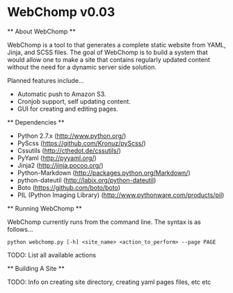 # WebChomp v0.03

** About WebChomp **

WebChomp is a tool to that generates a complete static website from YAML, Jinja, and SCSS files. The goal of WebChomp is to build a system that would allow one to make a site that contains regularly updated content without the need for a dynamic server side solution.

Planned features include...

- Automatic push to Amazon S3.
- Cronjob support, self updating content.
- GUI for creating and editing pages.

** Dependencies **

- Python 2.7.x (http://www.python.org/)
- PyScss (https://github.com/Kronuz/pyScss/)
- Cssutils (http://cthedot.de/cssutils/)
- PyYaml (http://pyyaml.org/)
- Jinja2 (http://jinja.pocoo.org/)
- Python-Markdown (http://packages.python.org/Markdown/)
- python-dateutil (http://labix.org/python-dateutil)
- Boto (https://github.com/boto/boto)
- PIL (Python Imaging Library) (http://www.pythonware.com/products/pil)

** Running WebChomp **

WebChomp currently runs from the command line. The syntax is as follows...

    python webchomp.py [-h] <site_name> <action_to_perform> --page PAGE
    
TODO: List all available actions

** Building A Site **

TODO: Info on creating site directory, creating yaml pages files, etc etc